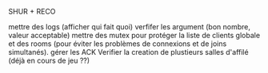 SHUR + RECO

mettre des logs (afficher qui fait quoi)
verfifer les argument (bon nombre, valeur acceptable)
mettre des mutex pour protéger la liste de clients globale et des rooms (pour éviter les problèmes de connexions et de joins simultanés).
gérer les ACK
Verifier la creation de plustieurs salles d'affilé (déjà en cours de jeu ??)